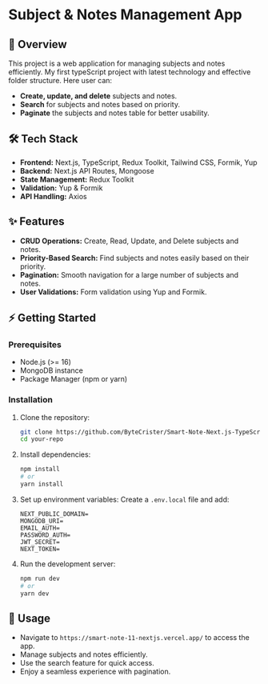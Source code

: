 # Subject & Notes Management App

## 🚀 Overview

This project is a web application for managing subjects and notes efficiently. My first typeScript project with latest technology and effective folder structure. Here user can:
- **Create, update, and delete** subjects and notes.
- **Search** for subjects and notes based on priority.
- **Paginate** the subjects and notes table for better usability.

## 🛠️ Tech Stack

- **Frontend:** Next.js, TypeScript, Redux Toolkit, Tailwind CSS, Formik, Yup
- **Backend:** Next.js API Routes, Mongoose
- **State Management:** Redux Toolkit
- **Validation:** Yup & Formik
- **API Handling:** Axios

## ✨ Features

- **CRUD Operations:** Create, Read, Update, and Delete subjects and notes.
- **Priority-Based Search:** Find subjects and notes easily based on their priority.
- **Pagination:** Smooth navigation for a large number of subjects and notes.
- **User Validations:** Form validation using Yup and Formik.

## ⚡ Getting Started

### Prerequisites
- Node.js (>= 16)
- MongoDB instance
- Package Manager (npm or yarn)

### Installation

1. Clone the repository:
   ```sh
   git clone https://github.com/ByteCrister/Smart-Note-Next.js-TypeScript-Redux-Mongoose.git
   cd your-repo
   ```

2. Install dependencies:
   ```sh
   npm install
   # or
   yarn install
   ```

3. Set up environment variables:
   Create a `.env.local` file and add:
   ```env
   NEXT_PUBLIC_DOMAIN=
   MONGODB_URI=
   EMAIL_AUTH=
   PASSWORD_AUTH=
   JWT_SECRET=
   NEXT_TOKEN=
   ```

4. Run the development server:
   ```sh
   npm run dev
   # or
   yarn dev
   ```

## 📌 Usage

- Navigate to `https://smart-note-11-nextjs.vercel.app/` to access the app.
- Manage subjects and notes efficiently.
- Use the search feature for quick access.
- Enjoy a seamless experience with pagination.
